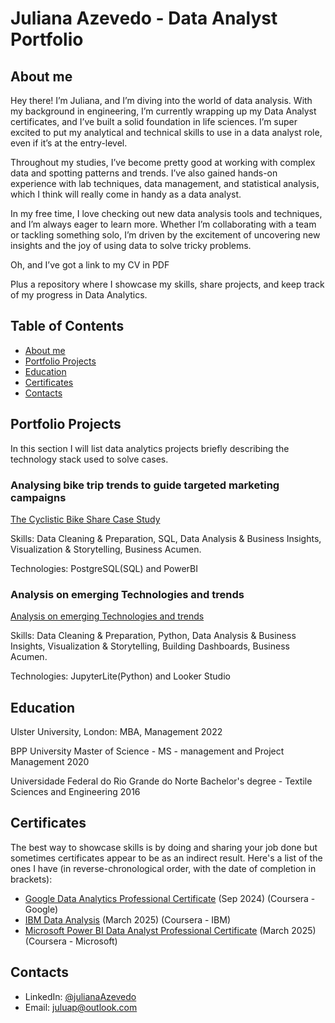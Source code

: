 # Juliana Azevedo - Data Analyst Portfolio

## About me
Hey there! I’m Juliana, and I’m diving into the world of data analysis. With my background in engineering, I’m currently wrapping up my Data Analyst certificates, and I’ve built a solid foundation in life sciences. I’m super excited to put my analytical and technical skills to use in a data analyst role, even if it’s at the entry-level.

Throughout my studies, I’ve become pretty good at working with complex data and spotting patterns and trends. I’ve also gained hands-on experience with lab techniques, data management, and statistical analysis, which I think will really come in handy as a data analyst.

In my free time, I love checking out new data analysis tools and techniques, and I’m always eager to learn more. Whether I’m collaborating with a team or tackling something solo, I’m driven by the excitement of uncovering new insights and the joy of using data to solve tricky problems.

Oh, and I’ve got a link to my CV in PDF 

Plus a repository where I showcase my skills, share projects, and keep track of my progress in Data Analytics. 

## Table of Contents
- [About me](https://github.com/Juliana-89/testrepo/edit/main/README.md#about-me)
- [Portfolio Projects](https://github.com/Juliana-89/testrepo/edit/main/README.md#portfolio-projects)
- [Education](https://github.com/Juliana-89/testrepo/edit/main/README.md#education)
- [Certificates](https://github.com/Juliana-89/testrepo/edit/main/README.md#certificates)
- [Contacts](https://github.com/Juliana-89/testrepo/edit/main/README.md#contacts)
## Portfolio Projects
In this section I will list data analytics projects briefly describing the technology stack used to solve cases.

### Analysing bike trip trends to guide targeted marketing campaigns
[The Cyclistic Bike Share Case Study](https://github.com/Juliana-89/Project-Cyclistic-Google-Case-Study/tree/main)

Skills: Data Cleaning & Preparation, SQL, Data Analysis & Business Insights, Visualization & Storytelling, Business Acumen.

Technologies: PostgreSQL(SQL) and PowerBI

### Analysis on emerging Technologies and trends
[Analysis on emerging Technologies and trends](https://github.com/Juliana-89/Analysis-on-emerging-Technologies-and-trends/tree/main)

Skills: Data Cleaning & Preparation, Python, Data Analysis & Business Insights, Visualization & Storytelling, Building Dashboards, Business Acumen.

Technologies: JupyterLite(Python) and Looker Studio

## Education
Ulster University, London: 
MBA, Management
2022

BPP University
Master of Science - MS - management and Project Management
2020

Universidade Federal do Rio Grande do Norte
Bachelor's degree - Textile Sciences and Engineering
2016

## Certificates
The best way to showcase skills is by doing and sharing your job done but sometimes certificates appear to be as an indirect result. Here's a list of the ones I have (in reverse-chronological order, with the date of completion in brackets):
- [Google Data Analytics Professional Certificate](https://www.credly.com/badges/9ac93e36-90b3-414b-9365-9667ae7b0ddd/linked_in_profile) (Sep 2024) (Coursera - Google)
- [IBM Data Analysis](https://www.credly.com/badges/6aaec0ee-dbd6-4f49-a3cd-a85cd7111a20/linked_in_profile) (March 2025) (Coursera - IBM)
- [Microsoft Power BI Data Analyst Professional Certificate](https://www.credly.com/badges/56619b7b-4a2d-40a2-8c74-dba5b7e637d5/linked_in_profile) (March 2025) (Coursera - Microsoft)

## Contacts
- LinkedIn: [@julianaAzevedo](https://www.linkedin.com/in/juliana-azevedo-96a12114b/)
- Email: juluap@outlook.com
